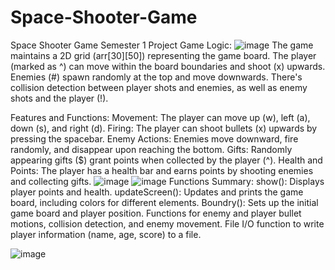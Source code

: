 # Space-Shooter-Game
Space Shooter Game Semester 1 Project 
Game Logic:
![image](https://github.com/Najeebullah3124/Space-Shooter-Game/assets/147226547/db54a2a5-e2fe-43c2-85c1-7492b3a8a296)
The game maintains a 2D grid (arr[30][50]) representing the game board.
The player (marked as ^) can move within the board boundaries and shoot (x) upwards.
Enemies (#) spawn randomly at the top and move downwards.
There's collision detection between player shots and enemies, as well as enemy shots and the player (!).

Features and Functions:
Movement: The player can move up (w), left (a), down (s), and right (d).
Firing: The player can shoot bullets (x) upwards by pressing the spacebar.
Enemy Actions: Enemies move downward, fire randomly, and disappear upon reaching the bottom.
Gifts: Randomly appearing gifts ($) grant points when collected by the player (^).
Health and Points: The player has a health bar and earns points by shooting enemies and collecting gifts.
![image](https://github.com/Najeebullah3124/Space-Shooter-Game/assets/147226547/02275e06-9b24-448c-a778-d32ee89fd234)
![image](https://github.com/Najeebullah3124/Space-Shooter-Game/assets/147226547/3386c33d-f65c-456c-b9a6-41bc4cbc13f5)
Functions Summary:
show(): Displays player points and health.
updateScreen(): Updates and prints the game board, including colors for different elements.
Boundry(): Sets up the initial game board and player position.
Functions for enemy and player bullet motions, collision detection, and enemy movement.
File I/O function to write player information (name, age, score) to a file.

![image](https://github.com/Najeebullah3124/Space-Shooter-Game/assets/147226547/763a4585-b3a2-45f9-a05d-0458872be4f2)



